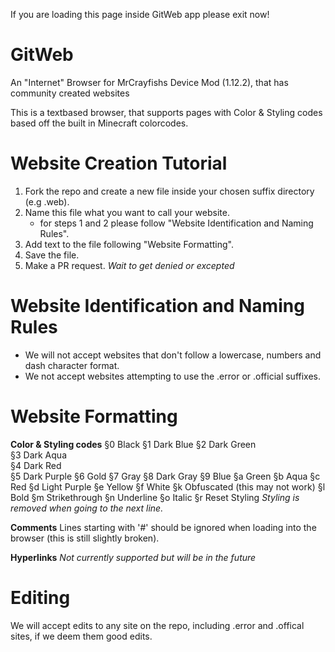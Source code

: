 If you are loading this page inside GitWeb app please exit now!

# GitWeb
An "Internet" Browser for MrCrayfishs Device Mod (1.12.2), that has community created websites

This is a textbased browser, that supports pages with Color & Styling codes based off the built in Minecraft colorcodes.


# Website Creation Tutorial
1.  Fork the repo and create a new file inside your chosen suffix directory (e.g .web).
2.  Name this file what you want to call your website.
    - for steps 1 and 2 please follow "Website Identification and Naming Rules".
3.  Add text to the file following "Website Formatting".
4.  Save the file.
5.  Make a PR request.
*Wait to get denied or excepted*



# Website Identification and Naming Rules
- We will not accept websites that don't follow a lowercase, numbers and dash character format.
- We not accept websites attempting to use the .error or .official suffixes.



# Website Formatting
**Color & Styling codes**
§0	Black
§1	Dark Blue
§2	Dark Green	
§3	Dark Aqua	
§4	Dark Red	
§5	Dark Purple	
§6	Gold
§7	Gray
§8	Dark Gray
§9	Blue
§a	Green
§b	Aqua
§c	Red
§d	Light Purple
§e	Yellow
§f	White
§k	Obfuscated (this may not work)
§l	Bold
§m	Strikethrough
§n	Underline
§o	Italic
§r	Reset	Styling
*Styling is removed when going to the next line.*

**Comments**
Lines starting with '#' should be ignored when loading into the browser (this is still slightly broken).

**Hyperlinks**
*Not currently supported but will be in the future*

# Editing
We will accept edits to any site on the repo, including .error and .offical sites, if we deem them good edits.

